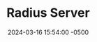 ---
title: Radius Server
date: 2024-03-16 15:54:00 -0500
categories: [CCNP,AAA]
tags: [aaa,cisco]     # TAG names should always be lowercase
---